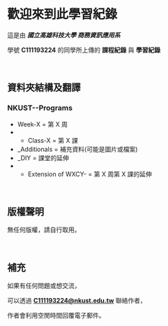 # 歡迎來到此學習紀錄

這是由 ***國立高雄科技大學 商務資訊應用系***

學號 **C111193224** 的同學所上傳的 **課程紀錄** 與 **學習紀錄**

&emsp;
## 資料夾結構及翻譯

### NKUST--Programs
- Week-X = 第 X 周
- + Class-X = 第 X 課
- _Additionals = 補充資料(可能是圖片或檔案)
- _DIY = 課堂的延伸
- + Extension of WXCY- = 第 X 周第 X 課的延伸

&emsp;
## 版權聲明
無任何版權，請自行取用。

&emsp;
## 補充
如果有任何問題或想交流，

可以透過 **C111193224@nkust.edu.tw** 聯絡作者，

作者會利用空閒時間回覆電子郵件。